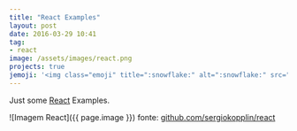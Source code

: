 ```yaml
---
title: "React Examples"
layout: post
date: 2016-03-29 10:41
tag:
- react
image: /assets/images/react.png
projects: true
jemoji: '<img class="emoji" title=":snowflake:" alt=":snowflake:" src="https://assets.github.com/images/icons/emoji/unicode/2744.png" height="20" width="20" align="absmiddle">'
---
```

Just some [React](https://facebook.github.io/react/) Examples.

![Imagem React]({{ page.image }})
<span class="img-description">fonte: [github.com/sergiokopplin/react](https://github.com/sergiokopplin/react)</span>
